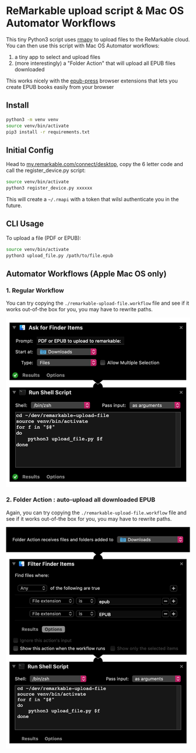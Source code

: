 # ReMarkable upload script & Mac OS Automator Workflows

This tiny Python3 script uses [rmapy](https://github.com/subutux/rmapy) to upload files to the ReMarkable cloud. You can then use this script with Mac OS Automator workflows:

1. a tiny app to select and upload files
2. (more interestingly) a "Folder Action" that will upload all EPUB files downloaded

This works nicely with the [epub-press](https://github.com/haroldtreen/epub-press-clients) browser extensions that lets you create EPUB books easily from your browser

## Install

```sh
python3 -m venv venv
source venv/bin/activate
pip3 install -r requirements.txt
```

## Initial Config

Head to [my.remarkable.com/connect/desktop](https://my.remarkable.com/connect/desktop), copy the 6 letter code and call the register_device.py script:

```sh
source venv/bin/activate
python3 register_device.py xxxxxx
```

This will create a `~/.rmapi` with a token that wilsl authenticate you in the future.

## CLI Usage

To upload a file (PDF or EPUB):

```sh
source venv/bin/activate
python3 upload_file.py /path/to/file.epub
```

## Automator Workflows (Apple Mac OS only)

### 1. Regular Workflow

You can try copying the `./remarkable-upload-file.workflow` file and see if it works out-of-the box for you, you may have to rewrite paths.

![remarkable-upload-file.workflow](https://raw.githubusercontent.com/adipasquale/remarkable-automator/main/remarkable-upload-file.workflow/Contents/QuickLook/Preview.png)

### 2. Folder Action : auto-upload all downloaded EPUB

Again, you can try copying the `./remarkable-upload-file.workflow` file and see if it works out-of-the box for you, you may have to rewrite paths.

![upload-downloaded-ebook-to-remarkable.workflow](https://raw.githubusercontent.com/adipasquale/remarkable-automator/main/upload-downloaded-ebook-to-remarkable.workflow/Contents/QuickLook/Preview.png)
